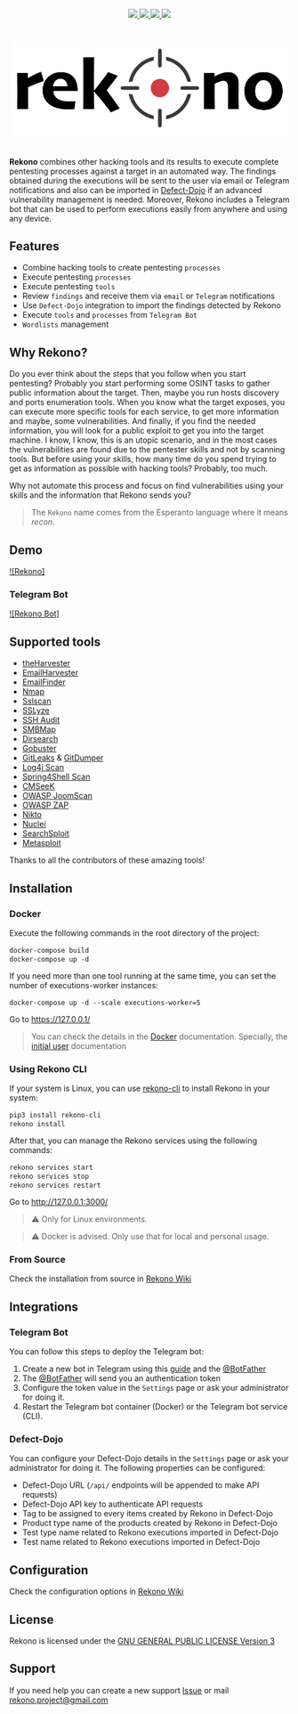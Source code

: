 <p align="center">
  <a href="https://github.com/pablosnt/rekono/actions/workflows/unit-testing.yml" alt="Unit testing">
    <img src="https://github.com/pablosnt/rekono/actions/workflows/unit-testing.yml/badge.svg"/>
  </a>
  <a href="https://snyk.io/test/github/pablosnt/rekono" alt="SCA">
    <img src="https://badgen.net/snyk/pablosnt/rekono?label=Vulnerabilities&labelColor=black&icon=https://snyk.io/wp-content/uploads/patch-white.svg">
  </a>
  <a href="https://snyk.io/test/github/pablosnt/rekono">
  <a href="https://github.com/pablosnt/rekono/actions/workflows/security-secrets.yml" alt="Secrets scanning">
    <img src="https://github.com/pablosnt/rekono/actions/workflows/security-secrets.yml/badge.svg"/>
  </a>
  <a href="https://github.com/pablosnt/rekono/actions/workflows/code-style.yml" alt="Code style">
    <img src="https://github.com/pablosnt/rekono/actions/workflows/code-style.yml/badge.svg"/>
  </a>
</p>

# <p align="center"><img src="rekono/frontend/public/static/logo-black.png" width="500"/></p>

**Rekono** combines other hacking tools and its results to execute complete pentesting processes against a target in an automated way. The findings obtained during the executions will be sent to the user via email or Telegram notifications and also can be imported in [Defect-Dojo](https://github.com/DefectDojo/django-DefectDojo) if an advanced vulnerability management is needed. Moreover, Rekono includes a Telegram bot that can be used to perform executions easily from anywhere and using any device.


## Features

- Combine hacking tools to create pentesting `processes`
- Execute pentesting `processes`
- Execute pentesting `tools`
- Review `findings` and receive them via `email` or `Telegram` notifications
- Use `Defect-Dojo` integration to import the findings detected by Rekono
- Execute `tools` and `processes` from `Telegram Bot`
- `Wordlists` management


## Why Rekono?

Do you ever think about the steps that you follow when you start pentesting? Probably you start performing some OSINT tasks to gather public information about the target. Then, maybe you run hosts discovery and ports enumeration tools. When you know what the target exposes, you can execute more specific tools for each service, to get more information and maybe, some vulnerabilities. And finally, if you find the needed information, you will look for a public exploit to get you into the target machine. I know, I know, this is an utopic scenario, and in the most cases the vulnerabilities are found due to the pentester skills and not by scanning tools. But before using your skills, how many time do you spend trying to get as information as possible with hacking tools? Probably, too much.

Why not automate this process and focus on find vulnerabilities using your skills and the information that Rekono sends you?

> The `Rekono` name comes from the Esperanto language where it means _recon_.


## Demo

[![Rekono]](https://user-images.githubusercontent.com/69458381/165973356-47666e33-e96c-4aee-b4a3-dd99fffe73bd.mp4)

### Telegram Bot

[![Rekono Bot]](https://user-images.githubusercontent.com/69458381/165973380-0f3308b6-f5f9-46a7-8d5b-ab89580eb840.mp4)


## Supported tools

- [theHarvester](https://github.com/laramies/theHarvester)
- [EmailHarvester](https://github.com/maldevel/EmailHarvester)
- [EmailFinder](https://github.com/Josue87/EmailFinder)
- [Nmap](https://nmap.org/)
- [Sslscan](https://github.com/rbsec/sslscan)
- [SSLyze](https://nabla-c0d3.github.io/sslyze/documentation/)
- [SSH Audit](https://github.com/jtesta/ssh-audit)
- [SMBMap](https://github.com/ShawnDEvans/smbmap)
- [Dirsearch](https://github.com/maurosoria/dirsearch)
- [Gobuster](https://github.com/OJ/gobuster)
- [GitLeaks](https://github.com/zricethezav/gitleaks) & [GitDumper](https://github.com/internetwache/GitTools/tree/master/Dumper)
- [Log4j Scan](https://github.com/fullhunt/log4j-scan)
- [Spring4Shell Scan](https://github.com/fullhunt/spring4shell-scan)
- [CMSeeK](https://github.com/Tuhinshubhra/CMSeeK/)
- [OWASP JoomScan](https://github.com/OWASP/joomscan)
- [OWASP ZAP](https://www.zaproxy.org/)
- [Nikto](https://github.com/sullo/nikto)
- [Nuclei](https://github.com/projectdiscovery/nuclei)
- [SearchSploit](https://www.exploit-db.com/searchsploit)
- [Metasploit](https://www.metasploit.com/)

Thanks to all the contributors of these amazing tools!


## Installation

### Docker

Execute the following commands in the root directory of the project:

```
docker-compose build
docker-compose up -d
```

If you need more than one tool running at the same time, you can set the number of executions-worker instances:

```
docker-compose up -d --scale executions-worker=5
```

Go to https://127.0.0.1/

> You can check the details in the [Docker](docker/README.md) documentation. Specially, the [initial user](docker/README.md#initial-rekono-user) documentation


### Using Rekono CLI

If your system is Linux, you can use [rekono-cli](https://github.com/pablosnt/rekono-cli) to install Rekono in your system:

```
pip3 install rekono-cli
rekono install
```

After that, you can manage the Rekono services using the following commands:

```
rekono services start
rekono services stop
rekono services restart
```

Go to http://127.0.0.1:3000/

> :warning: Only for Linux environments.  

> :warning: Docker is advised. Only use that for local and personal usage.


### From Source

Check the installation from source in [Rekono Wiki](https://github.com/pablosnt/rekono/wiki/Installation#from-source)


## Integrations

### Telegram Bot

You can follow this steps to deploy the Telegram bot:

1. Create a new bot in Telegram using this [guide](https://core.telegram.org/bots#how-do-i-create-a-bot) and the [@BotFather](https://t.me/botfather)
2. The [@BotFather](https://t.me/botfather) will send you an authentication token
3. Configure the token value in the `Settings` page or ask your administrator for doing it.
4. Restart the Telegram bot container (Docker) or the Telegram bot service (CLI).


### Defect-Dojo

You can configure your Defect-Dojo details in the `Settings` page or ask your administrator for doing it. The following properties can be configured:

- Defect-Dojo URL (`/api/` endpoints will be appended to make API requests)
- Defect-Dojo API key to authenticate API requests
- Tag to be assigned to every items created by Rekono in Defect-Dojo
- Product type name of the products created by Rekono in Defect-Dojo
- Test type name related to Rekono executions imported in Defect-Dojo
- Test name related to Rekono executions imported in Defect-Dojo


## Configuration

Check the configuration options in [Rekono Wiki](https://github.com/pablosnt/rekono/wiki/Configuration)


## License

Rekono is licensed under the [GNU GENERAL PUBLIC LICENSE Version 3](./LICENSE.md)


## Support

If you need help you can create a new support [Issue](https://github.com/pablosnt/rekono/issues/new?assignees=&labels=help+wanted%2C+question&template=support.md) or mail rekono.project@gmail.com
